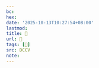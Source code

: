 ```yaml
---
bc:
hex:
date: '2025-10-13T10:27:54+08:00'
lastmod:
title: 􄎈
url: 􄎈
tags: [𢜵]
src: DCCV
note:
---
```

